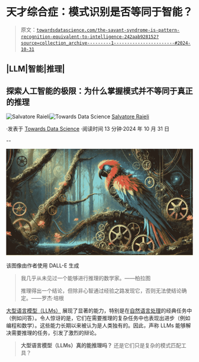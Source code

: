 # 天才综合症：模式识别是否等同于智能？

> 原文：[`towardsdatascience.com/the-savant-syndrome-is-pattern-recognition-equivalent-to-intelligence-242aab928152?source=collection_archive---------1-----------------------#2024-10-31`](https://towardsdatascience.com/the-savant-syndrome-is-pattern-recognition-equivalent-to-intelligence-242aab928152?source=collection_archive---------1-----------------------#2024-10-31)

## |LLM|智能|推理|

## 探索人工智能的极限：为什么掌握模式并不等同于真正的推理

[](https://salvatore-raieli.medium.com/?source=post_page---byline--242aab928152--------------------------------)![Salvatore Raieli](https://salvatore-raieli.medium.com/?source=post_page---byline--242aab928152--------------------------------)[](https://towardsdatascience.com/?source=post_page---byline--242aab928152--------------------------------)![Towards Data Science](https://towardsdatascience.com/?source=post_page---byline--242aab928152--------------------------------) [Salvatore Raieli](https://salvatore-raieli.medium.com/?source=post_page---byline--242aab928152--------------------------------)

·发表于 [Towards Data Science](https://towardsdatascience.com/?source=post_page---byline--242aab928152--------------------------------) ·阅读时间 13 分钟·2024 年 10 月 31 日

--

![](img/2e883230c061df1a160db48d68d82334.png)

该图像由作者使用 DALL-E 生成

> 我几乎从未见过一个能够进行推理的数学家。——柏拉图
> 
> 推理得出一个结论，但除非心智通过经验之路发现它，否则无法使结论确定。——罗杰·培根

[大型语言模型（LLMs）](https://github.com/SalvatoreRa/tutorial/blob/main/artificial%20intelligence/FAQ.md#large-language-models:~:text=Large%20Language%20Models,-What%20is%20a) 展现了显著的能力，特别是在[自然语言处理](https://en.wikipedia.org/wiki/Natural_language_processing)的经典任务中（例如问答）。令人惊讶的是，它们在需要推理的复杂任务中也表现出进步（例如编程和数学）。这些能力长期以来被认为是人类独有的。因此，声称 LLMs 能够解决需要推理的任务，引发了激烈的辩论。

> **大型语言模型（LLMs）真的能推理吗？** 还是它们只是复杂的模式匹配工具？
